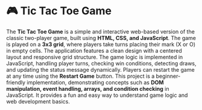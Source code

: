 # 🎮 Tic Tac Toe Game

The **Tic Tac Toe Game** is a simple and interactive web-based version of the classic two-player game, built using **HTML, CSS, and JavaScript**. The game is played on a **3x3 grid**, where players take turns placing their mark (X or O) in empty cells. The application features a clean design with a centered layout and responsive grid structure. The game logic is implemented in JavaScript, handling player turns, checking win conditions, detecting draws, and updating the status message dynamically. Players can restart the game at any time using the **Restart Game** button. This project is a beginner-friendly implementation, demonstrating concepts such as **DOM manipulation, event handling, arrays, and condition checking** in JavaScript. It provides a fun and easy way to understand game logic and web development basics.  
